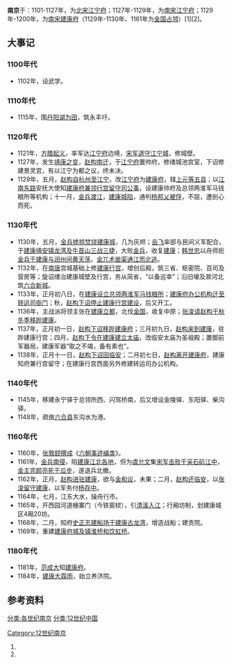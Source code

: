 **南京**于：1101-1127年，为[北宋](../Page/北宋.md "wikilink")[江宁府](../Page/江宁府.md "wikilink")；1127年-1129年，为[南宋](../Page/南宋.md "wikilink")[江宁府](../Page/江宁府.md "wikilink")；1129年-1200年，为[南宋](../Page/南宋.md "wikilink")[建康府](https://zh.wikipedia.org/wiki/建康府 "wikilink")（1129年-1130年、1161年为[金国占领](https://zh.wikipedia.org/wiki/金国 "wikilink")）\[1\]\[2\]。

## 大事记

### 1100年代

  - 1102年，设武学。

### 1110年代

  - 1115年，围[丹阳湖为田](https://zh.wikipedia.org/wiki/丹阳湖 "wikilink")，筑永丰圩。

### 1120年代

  - 1121年，[方腊](../Page/方腊.md "wikilink")[起义](https://zh.wikipedia.org/wiki/方腊起义 "wikilink")，率军达[江宁府](../Page/江宁府.md "wikilink")边境，[宋军退守江宁城](../Page/宋朝.md "wikilink")，修城壁。
  - 1127年，发生[靖康之变](../Page/靖康之变.md "wikilink")，[赵构南迁](https://zh.wikipedia.org/wiki/赵构 "wikilink")，于[江宁府](../Page/江宁府.md "wikilink")置帅府，修缮城池宫室，下诏修建景灵宫，有以江宁为都之议，终未决。
  - 1129年，五月，[赵构自](https://zh.wikipedia.org/wiki/赵构 "wikilink")[杭州至](https://zh.wikipedia.org/wiki/杭州 "wikilink")[江宁](../Page/江宁府.md "wikilink")，改[江宁府](../Page/江宁府.md "wikilink")为[建康府](https://zh.wikipedia.org/wiki/建康府 "wikilink")，辖[上元等五县](https://zh.wikipedia.org/wiki/上原县 "wikilink")；以[江南东路](../Page/江南东路.md "wikilink")安抚大使知[建康府兼领行宫留守司公事](https://zh.wikipedia.org/wiki/建康府 "wikilink")，设建康帅府及总领两淮军马钱粮所等机构；十一月，[金兵渡江](../Page/金朝.md "wikilink")，[建康城陷](https://zh.wikipedia.org/wiki/建康府 "wikilink")，通判[杨邦乂被俘](https://zh.wikipedia.org/wiki/杨邦乂 "wikilink")，不屈，遭剖心而死。

### 1130年代

  - 1130年，五月，[金兵掳掠焚烧](../Page/金朝.md "wikilink")[建康城](https://zh.wikipedia.org/wiki/建康府 "wikilink")，几为灰烬；[岳飞](../Page/岳飞.md "wikilink")率部与民间义军配合，于[建康](https://zh.wikipedia.org/wiki/建康府 "wikilink")[靖安镇](https://zh.wikipedia.org/wiki/靖安镇 "wikilink")[龙湾及](https://zh.wikipedia.org/wiki/龙湾 "wikilink")[牛首山三战三捷](https://zh.wikipedia.org/wiki/牛首山 "wikilink")，大败[金兵](https://zh.wikipedia.org/wiki/金国 "wikilink")，收复[建康](https://zh.wikipedia.org/wiki/建康府 "wikilink")；[韩世忠](../Page/韩世忠.md "wikilink")以舟师扼[金兵于](https://zh.wikipedia.org/wiki/金国 "wikilink")[建康与](https://zh.wikipedia.org/wiki/建康府 "wikilink")[润州间](https://zh.wikipedia.org/wiki/润州 "wikilink")[黄天荡](https://zh.wikipedia.org/wiki/黃天蕩_\(古地名\) "wikilink")，[金兀术凿渠通](https://zh.wikipedia.org/wiki/金兀术 "wikilink")[江而北逃](../Page/长江.md "wikilink")。
  - 1132年，在[南唐](../Page/南唐.md "wikilink")宫城基础上修[建康行宫](https://zh.wikipedia.org/wiki/建康府 "wikilink")，增创后殿，筑三省、枢密院、百司及营房等；旋诏缮治建康城壁及行宫，务从简省，“以备巡幸”；沿旧壕及滁河北筑[六合新城](../Page/六合县.md "wikilink")。
  - 1133年，正月初八日，在[建康设立总领两淮军马钱粮所](https://zh.wikipedia.org/wiki/建康府 "wikilink")；[建康府办公机构迁至转运司衙门](https://zh.wikipedia.org/wiki/建康府 "wikilink")；秋，[赵构下诏停止建康行宫建设](https://zh.wikipedia.org/wiki/赵构 "wikilink")，后又开工。
  - 1136年，主战派将领主张在[建康立都](https://zh.wikipedia.org/wiki/建康 "wikilink")，北伐[金国](https://zh.wikipedia.org/wiki/金国 "wikilink")，收复中原；[张浚请](https://zh.wikipedia.org/wiki/张浚 "wikilink")[赵构于秋冬季移跸](https://zh.wikipedia.org/wiki/赵构 "wikilink")[建康](https://zh.wikipedia.org/wiki/建康府 "wikilink")。
  - 1137年，正月初一日，[赵构下诏移跸](https://zh.wikipedia.org/wiki/赵构 "wikilink")[建康府](https://zh.wikipedia.org/wiki/建康府 "wikilink")；三月初九日，[赵构来到](https://zh.wikipedia.org/wiki/赵构 "wikilink")[建康](https://zh.wikipedia.org/wiki/建康府 "wikilink")，驻跸建康行宫；四月，[赵构下令在](https://zh.wikipedia.org/wiki/赵构 "wikilink")[建康建立](https://zh.wikipedia.org/wiki/建康府 "wikilink")[太庙](../Page/太庙.md "wikilink")，改临安太庙为圣祖殿；置御前军器局，建康军器“取之不竭，备有素也”。
  - 1138年，正月十一日，[赵构下诏回](https://zh.wikipedia.org/wiki/赵构 "wikilink")[临安](../Page/临安府_\(浙江\).md "wikilink")；二月初七日，[赵构离开](https://zh.wikipedia.org/wiki/赵构 "wikilink")[建康府](https://zh.wikipedia.org/wiki/建康府 "wikilink")，建康知府兼行宫留守；在建康行宫西面另外修建转运司办公机构。

### 1140年代

  - 1145年，移建永宁驿于总领所西、闪驾桥南，后又增设金陵驿、东阳驿、柴沟驿。
  - 1148年，疏凿[六合县](../Page/六合县.md "wikilink")东沟水为港。

### 1160年代

  - 1160年，[张敦颐撰成](https://zh.wikipedia.org/wiki/张敦颐 "wikilink")《[六朝事迹编类](https://zh.wikipedia.org/wiki/六朝事迹编类 "wikilink")》。
  - 1161年，[金兵南侵](https://zh.wikipedia.org/wiki/金国 "wikilink")，陷[建康江北各地](https://zh.wikipedia.org/wiki/建康府 "wikilink")，但为[虞允文](../Page/虞允文.md "wikilink")集[宋军击败于采石矶江中](../Page/宋朝.md "wikilink")，[金主](https://zh.wikipedia.org/wiki/金国 "wikilink")[完颜亮死于](https://zh.wikipedia.org/wiki/完颜亮 "wikilink")[瓜步](https://zh.wikipedia.org/wiki/瓜埠镇 "wikilink")，遂退兵北撤。
  - 1162年，正月，[赵构进驻](https://zh.wikipedia.org/wiki/赵构 "wikilink")[建康](https://zh.wikipedia.org/wiki/建康府 "wikilink")，欲与[金和议](https://zh.wikipedia.org/wiki/金国 "wikilink")，未果；二月，[赵构还](https://zh.wikipedia.org/wiki/赵构 "wikilink")[临安](../Page/临安府_\(浙江\).md "wikilink")，以[张浚留守](https://zh.wikipedia.org/wiki/张浚 "wikilink")[建康](https://zh.wikipedia.org/wiki/建康府 "wikilink")，以军务付[杨存中](https://zh.wikipedia.org/wiki/杨存中 "wikilink")。
  - 1164年，七月，江东大水，操舟行市。
  - 1165年，开西园河道栅寨门（今铁窗棂），引[清溪入](https://zh.wikipedia.org/wiki/清溪_\(南京\) "wikilink")[江](../Page/长江.md "wikilink")；行厢坊制，划建康城区4厢20坊。
  - 1168年，二月，知府[史正志建船场于](https://zh.wikipedia.org/wiki/史正志 "wikilink")[建康古龙湾](https://zh.wikipedia.org/wiki/建康府 "wikilink")，增造战船；建贡院。
  - 1169年，重建[建康府城及镇淮桥和饮虹桥](https://zh.wikipedia.org/wiki/建康府 "wikilink")。

### 1180年代

  - 1181年，[范成大](../Page/范成大.md "wikilink")知[建康府](https://zh.wikipedia.org/wiki/建康府 "wikilink")。
  - 1184年，[建康大霖雨](https://zh.wikipedia.org/wiki/建康府 "wikilink")，始立养济院。

## 参考资料

[分类:各世纪南京](https://zh.wikipedia.org/wiki/分类:各世纪南京 "wikilink") [分类:12世纪中国](https://zh.wikipedia.org/wiki/分类:12世纪中国 "wikilink")

[Category:12世纪南京](https://zh.wikipedia.org/wiki/Category:12世纪南京 "wikilink")

1.
2.